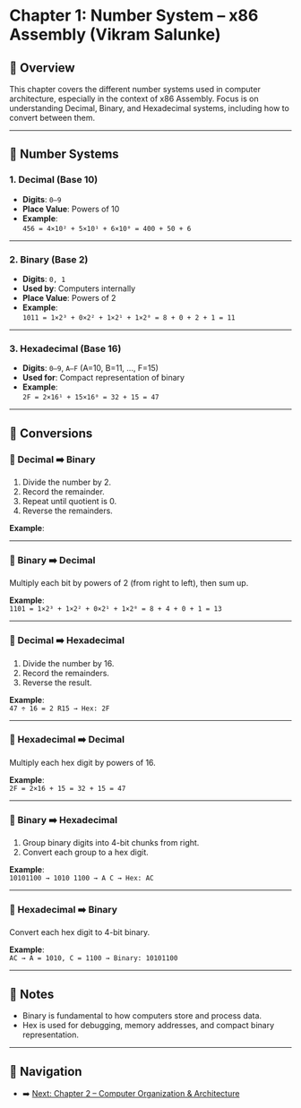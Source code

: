 # Chapter 1: Number System – x86 Assembly (Vikram Salunke)

## 📘 Overview

This chapter covers the different number systems used in computer architecture, especially in the context of x86 Assembly. Focus is on understanding Decimal, Binary, and Hexadecimal systems, including how to convert between them.

---

## 🔢 Number Systems

### 1. Decimal (Base 10)
- **Digits**: `0–9`
- **Place Value**: Powers of 10
- **Example**:  
  `456 = 4×10² + 5×10¹ + 6×10⁰ = 400 + 50 + 6`

---

### 2. Binary (Base 2)
- **Digits**: `0, 1`
- **Used by**: Computers internally
- **Place Value**: Powers of 2
- **Example**:  
  `1011 = 1×2³ + 0×2² + 1×2¹ + 1×2⁰ = 8 + 0 + 2 + 1 = 11`

---

### 3. Hexadecimal (Base 16)
- **Digits**: `0–9`, `A–F` (A=10, B=11, ..., F=15)
- **Used for**: Compact representation of binary
- **Example**:  
  `2F = 2×16¹ + 15×16⁰ = 32 + 15 = 47`

---

## 🔄 Conversions

### 🔸 Decimal ➡️ Binary
1. Divide the number by 2.
2. Record the remainder.
3. Repeat until quotient is 0.
4. Reverse the remainders.

**Example**:  

---

### 🔸 Binary ➡️ Decimal
Multiply each bit by powers of 2 (from right to left), then sum up.

**Example**:  
`1101 = 1×2³ + 1×2² + 0×2¹ + 1×2⁰ = 8 + 4 + 0 + 1 = 13`

---

### 🔸 Decimal ➡️ Hexadecimal
1. Divide the number by 16.
2. Record the remainders.
3. Reverse the result.

**Example**:  
`47 ÷ 16 = 2 R15 → Hex: 2F`

---

### 🔸 Hexadecimal ➡️ Decimal
Multiply each hex digit by powers of 16.

**Example**:  
`2F = 2×16 + 15 = 32 + 15 = 47`

---

### 🔸 Binary ➡️ Hexadecimal
1. Group binary digits into 4-bit chunks from right.
2. Convert each group to a hex digit.

**Example**:  
`10101100 → 1010 1100 → A C → Hex: AC`

---

### 🔸 Hexadecimal ➡️ Binary
Convert each hex digit to 4-bit binary.

**Example**:  
`AC → A = 1010, C = 1100 → Binary: 10101100`

---

## 📌 Notes
- Binary is fundamental to how computers store and process data.
- Hex is used for debugging, memory addresses, and compact binary representation.

---

## 🔗 Navigation

- ➡️ [Next: Chapter 2 – Computer Organization & Architecture](./chapter2.md)

